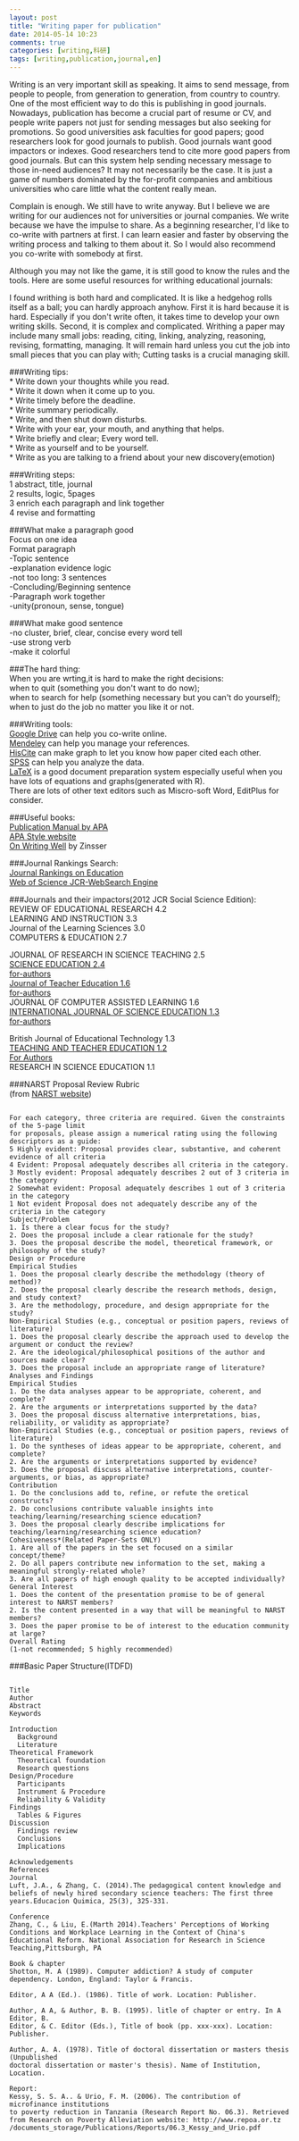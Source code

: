 ```yaml
---
layout: post
title: "Writing paper for publication"
date: 2014-05-14 10:23
comments: true
categories: [writing,科研]
tags: [writing,publication,journal,en]
---
```

Writing is an very important skill as speaking. It aims to send message, from people to people, from generation to generation, from country to country. One of the most efficient way to do this is publishing in good journals. Nowadays, publication has become a crucial part of resume or CV, and people write papers not just for sending messages but also seeking for promotions. So good universities ask faculties for good papers; good researchers look for good journals to publish. Good journals want good impactors or indexes. Good researchers tend to cite more good papers from good journals. But can this system help sending necessary message to those in-need audiences? It may not necessarily be the case. It is just a game of numbers dominated by the for-profit companies and ambitious universities who care little what the content really mean.  

Complain is enough. We still have to write anyway. But I believe we are writing for our audiences not for universities or journal companies. We write because we have the impulse to share. As a beginning researcher, I'd like to co-write with partners at first. I can learn easier and faster by observing the writing process and talking to them about it. So I would also recommend you co-write with somebody at first.  

Although you may not like the game, it is still good to know the rules and the tools. Here are some useful resources for writhing educational journals:  

I found writhing is both hard and complicated. It is like a hedgehog rolls itself as a ball; you can hardly approach anyhow. First it is hard because it is hard. Especially if you don't write often, it takes time to develop your own writing skills. Second, it is complex and complicated. Writhing a paper may include many small jobs: reading, citing, linking, analyzing, reasoning, revising, formatting, managing. It will remain hard unless you cut the job into small pieces that you can play with; Cutting tasks is a crucial managing skill. 

###Writing tips:  
    * Write down your thoughts while you read.  
    * Write it down when it come up to you.  
    * Write timely before the deadline.  
    * Write summary periodically.  
    * Write, and then shut down disturbs.  
    * Write with your ear, your mouth, and anything that helps.  
    * Write briefly and clear; Every word tell.  
    * Write as yourself and to be yourself.  
    * Write as you are talking to a friend about your new discovery(emotion)  

###Writing steps:  
    1  abstract, title, journal  
    2  results, logic, 5pages  
    3  enrich each paragraph and link together  
    4  revise and formatting  

###What make a paragraph good  
Focus on one idea  
Format paragraph  
  -Topic sentence  
  -explanation evidence logic  
-not too long: 3 sentences  
-Concluding/Beginning sentence  
-Paragraph work together  
-unity(pronoun, sense, tongue)  


###What make good sentence  
-no cluster, brief, clear, concise every word tell  
-use strong verb  
-make it colorful  

###The hard thing:  
When you are wrting,it is hard to make the right decisions:  
when to quit (something you don't want to do now);  
when to search for help (something necessary but you can't do yourself);  
when to just do the job no matter you like it or not.  

###Writing tools:  
[Google Drive](https://drive.google.com/) can help you co-write online.  
[Mendeley](http://www.mendeley.com/) can help you manage your references.  
[HisCite](http://interest.science.thomsonreuters.com/forms/HistCite/) can make graph to let you know how paper cited each other.  
[SPSS](http://www-01.ibm.com/software/analytics/spss/) can help you analyze the data.  
[LaTeX](http://latex-project.org/intro.html) is a good document preparation system especially useful when you have lots of equations and graphs(generated with R).  
There are lots of other text editors such as Miscro-soft Word, EditPlus for consider.  

###Useful books:  
[Publication Manual by APA](http://www.amazon.com/Publication-Manual-American-Psychological-Association-ebook/dp/B00CPUBEBM)  
[APA Style website](http://www.apastyle.org/)  
[On Writing Well](http://www.amazon.com/Writing-Well-30th-Anniversary-Edition/dp/0060891548) by Zinsser  

###Journal Rankings Search:  
[Journal Rankings on Education](http://www.scimagojr.com/journalrank.php?area=0&category=3304&country=all&year=2012&order=sjr&min=0&min_type=cd)  
[Web of Science JCR-WebSearch Engine](http://admin-apps.webofknowledge.com/JCR/JCR?RQ=HOME)  

###Journals and their impactors(2012 JCR Social Science Edition):  
REVIEW OF EDUCATIONAL RESEARCH 4.2  
LEARNING AND INSTRUCTION 3.3  
Journal of the Learning Sciences 3.0  
COMPUTERS & EDUCATION 2.7  

JOURNAL OF RESEARCH IN SCIENCE TEACHING 2.5  
[SCIENCE EDUCATION 2.4](http://onlinelibrary.wiley.com/journal/10.1002/%28ISSN%291098-237X)  
[for-authors](http://onlinelibrary.wiley.com/journal/10.1002/%28ISSN%291098-237X/homepage/ForAuthors.html)  
[Journal of Teacher Education 1.6](http://jte.sagepub.com/)  
[for-authors](http://www.sagepub.com/journals/Journal200961/manuscriptSubmission)  
JOURNAL OF COMPUTER ASSISTED LEARNING 1.6  
[INTERNATIONAL JOURNAL OF SCIENCE EDUCATION 1.3](http://www.tandfonline.com/action/journalInformation?show=aimsScope&journalCode=tsed20#.U3QKWCggtes)  
[for-authors](http://www.tandfonline.com/action/authorSubmission?journalCode=tsed20&page=instructions#.U3QLWiggtes)  

British Journal of Educational Technology 1.3  
[TEACHING AND TEACHER EDUCATION 1.2](http://www.journals.elsevier.com/teaching-and-teacher-education/)  
[For Authors](http://www.journals.elsevier.com/teaching-and-teacher-education/)  
RESEARCH IN SCIENCE EDUCATION 1.1  

###NARST Proposal Review Rubric  
(from [NARST website](http://www.narst.org/))  
<pre><code>
For each category, three criteria are required. Given the constraints of the 5-page limit  
for proposals, please assign a numerical rating using the following descriptors as a guide:
5 Highly evident: Proposal provides clear, substantive, and coherent evidence of all criteria
4 Evident: Proposal adequately describes all criteria in the category.
3 Mostly evident: Proposal adequately describes 2 out of 3 criteria in the category
2 Somewhat evident: Proposal adequately describes 1 out of 3 criteria in the category
1 Not evident Proposal does not adequately describe any of the criteria in the category
Subject/Problem
1. Is there a clear focus for the study?
2. Does the proposal include a clear rationale for the study?
3. Does the proposal describe the model, theoretical framework, or philosophy of the study?
Design or Procedure
Empirical Studies
1. Does the proposal clearly describe the methodology (theory of method)?
2. Does the proposal clearly describe the research methods, design, and study context?
3. Are the methodology, procedure, and design appropriate for the study?
Non-Empirical Studies (e.g., conceptual or position papers, reviews of literature)
1. Does the proposal clearly describe the approach used to develop the argument or conduct the review?
2. Are the ideological/philosophical positions of the author and sources made clear?
3. Does the proposal include an appropriate range of literature?
Analyses and Findings
Empirical Studies
1. Do the data analyses appear to be appropriate, coherent, and complete?
2. Are the arguments or interpretations supported by the data?
3. Does the proposal discuss alternative interpretations, bias, reliability, or validity as appropriate?
Non-Empirical Studies (e.g., conceptual or position papers, reviews of literature)
1. Do the syntheses of ideas appear to be appropriate, coherent, and complete?
2. Are the arguments or interpretations supported by evidence?
3. Does the proposal discuss alternative interpretations, counter-arguments, or bias, as appropriate?
Contribution
1. Do the conclusions add to, refine, or refute the oretical constructs?
2. Do conclusions contribute valuable insights into teaching/learning/researching science education?
3. Does the proposal clearly describe implications for teaching/learning/researching science education?
Cohesiveness*(Related Paper-Sets ONLY)
1. Are all of the papers in the set focused on a similar concept/theme?
2. Do all papers contribute new information to the set, making a meaningful strongly-related whole?
3. Are all papers of high enough quality to be accepted individually?
General Interest
1. Does the content of the presentation promise to be of general interest to NARST members?
2. Is the content presented in a way that will be meaningful to NARST members?
3. Does the paper promise to be of interest to the education community at large?
Overall Rating
(1-not recommended; 5 highly recommended)  
</code></pre>

###Basic Paper Structure(ITDFD)  
<pre><code>
Title
Author
Abstract
Keywords

Introduction
  Background
  Literature
Theoretical Framework 
  Theoretical foundation
  Research questions
Design/Procedure
  Participants
  Instrument & Procedure
  Reliability & Validity
Findings
  Tables & Figures
Discussion
  Findings review
  Conclusions
  Implications

Acknowledgements
References
Journal
Luft, J.A., & Zhang, C. (2014).The pedagogical content knowledge and beliefs of newly hired secondary science teachers: The first three years.Educacion Quimica, 25(3), 325-331.

Conference
Zhang, C., & Liu, E.(Marth 2014).Teachers' Perceptions of Working Conditions and Workplace Learning in the Context of China's Educational Reform. National Association for Research in Science Teaching,Pittsburgh, PA

Book & chapter
Shotton, M. A (1989). Computer addiction? A study of computer dependency. London, England: Taylor & Francis.

Editor, A A (Ed.). (1986). Title of work. Location: Publisher.

Author, A A, & Author, B. B. (1995). litle of chapter or entry. In A Editor, B.
Editor, & C. Editor (Eds.), Title of book (pp. xxx-xxx). Location: Publisher.

Author, A. A. (1978). Title of doctoral dissertation or masters thesis (Unpublished
doctoral dissertation or master's thesis). Name of Institution, Location.

Report:   
Kessy, S. S. A.. & Urio, F. M. (2006). The contribution of microfinance institutions
to poverty reduction in Tanzania (Research Report No. 06.3). Retrieved
from Research on Poverty Alleviation website: http://www.repoa.or.tz
/documents_storage/Publications/Reports/06.3_Kessy_and_Urio.pdf

</pre></code>